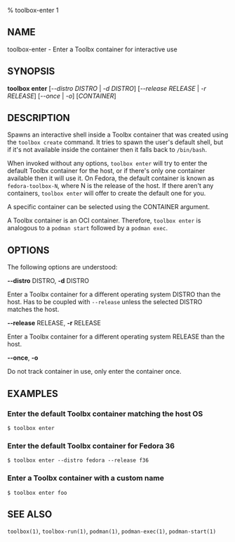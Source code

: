 % toolbox-enter 1

## NAME
toolbox\-enter - Enter a Toolbx container for interactive use

## SYNOPSIS
**toolbox enter** [*--distro DISTRO* | *-d DISTRO*]
              [*--release RELEASE* | *-r RELEASE*]
              [*--once* | *-o*]
              [*CONTAINER*]

## DESCRIPTION

Spawns an interactive shell inside a Toolbx container that was created using
the `toolbox create` command. It tries to spawn the user's default shell, but
if it's not available inside the container then it falls back to `/bin/bash`.

When invoked without any options, `toolbox enter` will try to enter the default
Toolbx container for the host, or if there's only one container available then
it will use it. On Fedora, the default container is known as
`fedora-toolbox-N`, where N is the release of the host. If there aren't any
containers, `toolbox enter` will offer to create the default one for you.

A specific container can be selected using the CONTAINER argument.

A Toolbx container is an OCI container. Therefore, `toolbox enter` is
analogous to a `podman start` followed by a `podman exec`.

## OPTIONS ##

The following options are understood:

**--distro** DISTRO, **-d** DISTRO

Enter a Toolbx container for a different operating system DISTRO than the
host. Has to be coupled with `--release` unless the selected DISTRO matches the
host.

**--release** RELEASE, **-r** RELEASE

Enter a Toolbx container for a different operating system RELEASE than the
host.

**--once**, **-o**

Do not track container in use, only enter the container once.

## EXAMPLES

### Enter the default Toolbx container matching the host OS

```
$ toolbox enter
```

### Enter the default Toolbx container for Fedora 36

```
$ toolbox enter --distro fedora --release f36
```

### Enter a Toolbx container with a custom name

```
$ toolbox enter foo
```

## SEE ALSO

`toolbox(1)`, `toolbox-run(1)`, `podman(1)`, `podman-exec(1)`,
`podman-start(1)`
